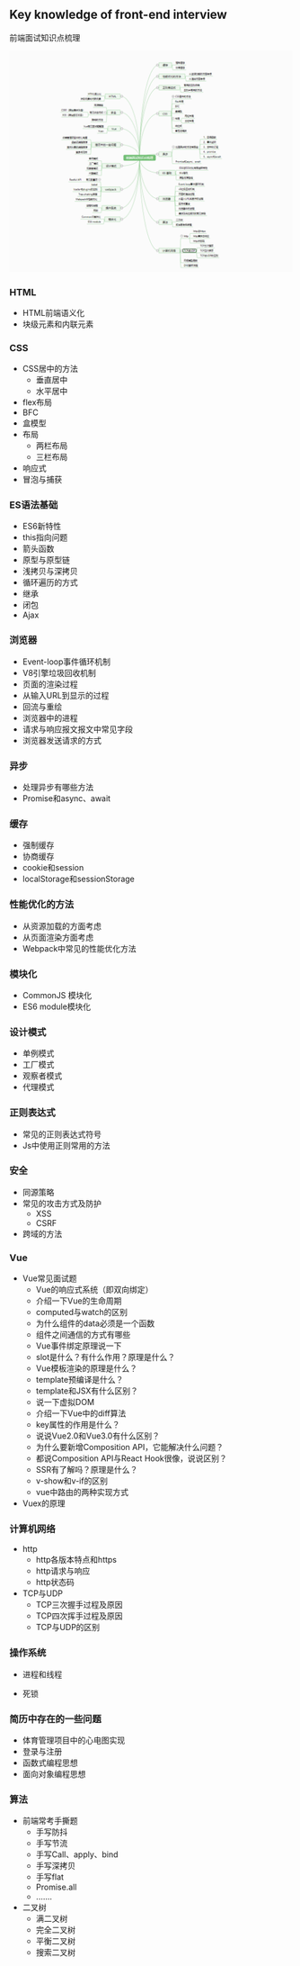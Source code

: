 ## Key knowledge of front-end interview

前端面试知识点梳理

![image-20210325210111599](./面试常考知识点总结/img/image-20210325210111599.png)

### HTML

- HTML前端语义化
- 块级元素和内联元素

### CSS

- CSS居中的方法
  - 垂直居中
  - 水平居中
- flex布局
- BFC
- 盒模型
- 布局
  - 两栏布局
  - 三栏布局
- 响应式
- 冒泡与捕获

### ES语法基础

- ES6新特性
- this指向问题
- 箭头函数
- 原型与原型链
- 浅拷贝与深拷贝
- 循环遍历的方式
- 继承
- 闭包
- Ajax

### 浏览器

- Event-loop事件循环机制
- V8引擎垃圾回收机制
- 页面的渲染过程
- 从输入URL到显示的过程
- 回流与重绘
- 浏览器中的进程
- 请求与响应报文报文中常见字段
- 浏览器发送请求的方式

### 异步

- 处理异步有哪些方法
- Promise和async、await

### 缓存

- 强制缓存
- 协商缓存
- cookie和session
- localStorage和sessionStorage

### 性能优化的方法

- 从资源加载的方面考虑
- 从页面渲染方面考虑
- Webpack中常见的性能优化方法

### 模块化

- CommonJS 模块化
- ES6 module模块化

### 设计模式

- 单例模式
- 工厂模式
- 观察者模式
- 代理模式

### 正则表达式

- 常见的正则表达式符号
- Js中使用正则常用的方法

### 安全

- 同源策略
- 常见的攻击方式及防护
  - XSS
  - CSRF
- 跨域的方法

### Vue

- Vue常见面试题
  - Vue的响应式系统（即双向绑定）
  - 介绍一下Vue的生命周期
  - computed与watch的区别
  - 为什么组件的data必须是一个函数
  - 组件之间通信的方式有哪些
  - Vue事件绑定原理说一下
  - slot是什么？有什么作用？原理是什么？
  - Vue模板渲染的原理是什么？
  - template预编译是什么？
  - template和JSX有什么区别？
  - 说一下虚拟DOM
  - 介绍一下Vue中的diff算法
  - key属性的作用是什么？
  - 说说Vue2.0和Vue3.0有什么区别？
  - 为什么要新增Composition API，它能解决什么问题？
  - 都说Composition API与React Hook很像，说说区别？
  - SSR有了解吗？原理是什么？
  - v-show和v-if的区别
  - vue中路由的两种实现方式
- Vuex的原理

### 计算机网络

- http
  - http各版本特点和https
  - http请求与响应
  - http状态码
- TCP与UDP
  - TCP三次握手过程及原因
  - TCP四次挥手过程及原因
  - TCP与UDP的区别

### 操作系统

- 进程和线程

- 死锁

### 简历中存在的一些问题

- 体育管理项目中的心电图实现
- 登录与注册
- 函数式编程思想
- 面向对象编程思想

### 算法

- 前端常考手撕题
  - 手写防抖
  - 手写节流
  - 手写Call、apply、bind
  - 手写深拷贝
  - 手写flat
  - Promise.all
  - .......
- 二叉树
  - 满二叉树
  - 完全二叉树
  - 平衡二叉树
  - 搜索二叉树





